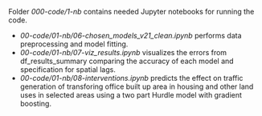 Folder *000-code/1-nb* contains needed Jupyter notebooks for running the code.
- *00-code/01-nb/06-chosen_models_v21_clean.ipynb* performs data preprocessing and model fitting.
- *00-code/01-nb/07-viz_results.ipynb* visualizes the errors from df_results_summary comparing the accuracy of each model and specification for spatial lags.
- *00-code/01-nb/08-interventions.ipynb* predicts the effect on traffic generation of transforing office built up area in housing and other land uses in selected areas using a two part Hurdle model with gradient boosting.
